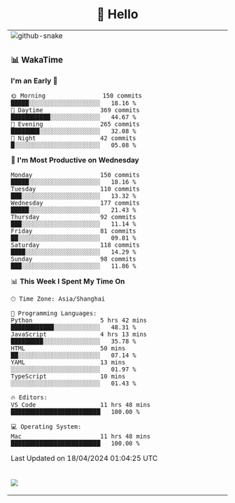 <div align="center">

# 🙋 Hello

<table>

  <tr>
  <td>
    <img
  alt="github-snake"
  src="profile-snake-contrib/github-user-contribution.svg"
/>
  </td>
</tr>

<tr><td>

### 📊 WakaTime

<!--START_SECTION:waka-->
**I'm an Early 🐤** 

```text
🌞 Morning                150 commits         █████░░░░░░░░░░░░░░░░░░░░   18.16 % 
🌆 Daytime                369 commits         ███████████░░░░░░░░░░░░░░   44.67 % 
🌃 Evening                265 commits         ████████░░░░░░░░░░░░░░░░░   32.08 % 
🌙 Night                  42 commits          █░░░░░░░░░░░░░░░░░░░░░░░░   05.08 % 
```
📅 **I'm Most Productive on Wednesday** 

```text
Monday                   150 commits         █████░░░░░░░░░░░░░░░░░░░░   18.16 % 
Tuesday                  110 commits         ███░░░░░░░░░░░░░░░░░░░░░░   13.32 % 
Wednesday                177 commits         █████░░░░░░░░░░░░░░░░░░░░   21.43 % 
Thursday                 92 commits          ███░░░░░░░░░░░░░░░░░░░░░░   11.14 % 
Friday                   81 commits          ██░░░░░░░░░░░░░░░░░░░░░░░   09.81 % 
Saturday                 118 commits         ████░░░░░░░░░░░░░░░░░░░░░   14.29 % 
Sunday                   98 commits          ███░░░░░░░░░░░░░░░░░░░░░░   11.86 % 
```


📊 **This Week I Spent My Time On** 

```text
🕑︎ Time Zone: Asia/Shanghai

💬 Programming Languages: 
Python                   5 hrs 42 mins       ████████████░░░░░░░░░░░░░   48.31 % 
JavaScript               4 hrs 13 mins       █████████░░░░░░░░░░░░░░░░   35.78 % 
HTML                     50 mins             ██░░░░░░░░░░░░░░░░░░░░░░░   07.14 % 
YAML                     13 mins             ░░░░░░░░░░░░░░░░░░░░░░░░░   01.97 % 
TypeScript               10 mins             ░░░░░░░░░░░░░░░░░░░░░░░░░   01.43 % 

🔥 Editors: 
VS Code                  11 hrs 48 mins      █████████████████████████   100.00 % 

💻 Operating System: 
Mac                      11 hrs 48 mins      █████████████████████████   100.00 % 
```


 Last Updated on 18/04/2024 01:04:25 UTC
<!--END_SECTION:waka-->

</td></tr>
<td>
  <!-- programming tool icon 编程工具图标 -->

<img src="https://skillicons.dev/icons?i=sass,ts,jest,express,nuxt,firebase,gatsby,js,vue,react,redux,docker,discord,mongodb,stackoverflow,idea,git,vscode,github,gitlab,figma,vite,svg,next,gulp,webpack,bootstrap,jquery,swift,prisma" /><br>

  </td>
</table>
